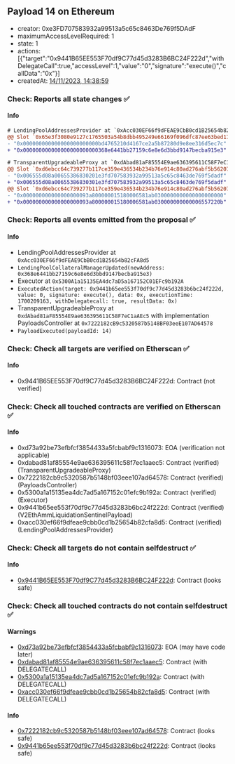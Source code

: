 ## Payload 14 on Ethereum

- creator: 0xe3FD707583932a99513a5c65c8463De769f5DAdF
- maximumAccessLevelRequired: 1
- state: 1
- actions: [{"target":"0x9441B65EE553F70df9C77d45d3283B6BC24F222d","withDelegateCall":true,"accessLevel":1,"value":"0","signature":"execute()","callData":"0x"}]
- createdAt: [14/11/2023, 14:38:59](https://etherscan.io/tx/0xae5b9c7cc1b4f41b912aa7ea9110f3615cbebfb34ccb4cb06088765da485771b)

### Check: Reports all state changes :white_check_mark:

#### Info


```diff
# LendingPoolAddressesProvider at `0xAcc030EF66f9dFEAE9CbB0cd1B25654b82cFA8d5`
@@ Slot `0x65e3f3080e9127c1765503a54b8dbb495249e66169f096dfc87ee63bed17e22c` @@
- "0x000000000000000000000000bd4765210d4167ce2a5b87280d9e8ee316d5ec7c"
+ "0x000000000000000000000000368e6441bb27159c6e8e6d3bbd9147becba915e3"
```

```diff
# TransparentUpgradeableProxy at `0xdAbad81aF85554E9ae636395611C58F7eC1aAEc5` with implementation PayloadsController at `0x7222182cB9c5320587b5148BF03eeE107AD64578`
@@ Slot `0xd6ebcc64c739277b117ce359e436534b234b76e914c80ad276abf5b562078939` @@
- "0x006555d08a00655386830201e3fd707583932a99513a5c65c8463de769f5dadf"
+ "0x006555d08a00655386830301e3fd707583932a99513a5c65c8463de769f5dadf"
@@ Slot `0xd6ebcc64c739277b117ce359e436534b234b76e914c80ad276abf5b56207893a` @@
- "0x000000000000000000093a800000015180006581ab0300000000000000000000"
+ "0x000000000000000000093a800000015180006581ab030000000000006557220b"
```


### Check: Reports all events emitted from the proposal :white_check_mark:

#### Info

- LendingPoolAddressesProvider at `0xAcc030EF66f9dFEAE9CbB0cd1B25654b82cFA8d5`
- `LendingPoolCollateralManagerUpdated(newAddress: 0x368e6441bb27159c6e8e6d3bbd9147becba915e3)`
- Executor at `0x5300A1a15135EA4dc7aD5a167152C01EFc9b192A`
- `ExecutedAction(target: 0x9441b65ee553f70df9c77d45d3283b6bc24f222d, value: 0, signature: execute(), data: 0x, executionTime: 1700209163, withDelegatecall: true, resultData: 0x)`
- TransparentUpgradeableProxy at `0xdAbad81aF85554E9ae636395611C58F7eC1aAEc5` with implementation PayloadsController at `0x7222182cB9c5320587b5148BF03eeE107AD64578`
- `PayloadExecuted(payloadId: 14)`

### Check: Check all targets are verified on Etherscan :white_check_mark:

#### Info

- 0x9441B65EE553F70df9C77d45d3283B6BC24F222d: Contract (not verified)

### Check: Check all touched contracts are verified on Etherscan :white_check_mark:

#### Info

- 0xd73a92be73efbfcf3854433a5fcbabf9c1316073: EOA (verification not applicable)
- 0xdabad81af85554e9ae636395611c58f7ec1aaec5: Contract (verified) (TransparentUpgradeableProxy)
- 0x7222182cb9c5320587b5148bf03eee107ad64578: Contract (verified) (PayloadsController)
- 0x5300a1a15135ea4dc7ad5a167152c01efc9b192a: Contract (verified) (Executor)
- 0x9441b65ee553f70df9c77d45d3283b6bc24f222d: Contract (verified) (V2EthAmmLiquidationSentinelPayload)
- 0xacc030ef66f9dfeae9cbb0cd1b25654b82cfa8d5: Contract (verified) (LendingPoolAddressesProvider)

### Check: Check all targets do not contain selfdestruct :white_check_mark:

#### Info

- [0x9441B65EE553F70df9C77d45d3283B6BC24F222d](https://etherscan.io/address/0x9441B65EE553F70df9C77d45d3283B6BC24F222d): Contract (looks safe)

### Check: Check all touched contracts do not contain selfdestruct :white_check_mark:

#### Warnings

- [0xd73a92be73efbfcf3854433a5fcbabf9c1316073](https://etherscan.io/address/0xd73a92be73efbfcf3854433a5fcbabf9c1316073): EOA (may have code later)
- [0xdabad81af85554e9ae636395611c58f7ec1aaec5](https://etherscan.io/address/0xdabad81af85554e9ae636395611c58f7ec1aaec5): Contract (with DELEGATECALL)
- [0x5300a1a15135ea4dc7ad5a167152c01efc9b192a](https://etherscan.io/address/0x5300a1a15135ea4dc7ad5a167152c01efc9b192a): Contract (with DELEGATECALL)
- [0xacc030ef66f9dfeae9cbb0cd1b25654b82cfa8d5](https://etherscan.io/address/0xacc030ef66f9dfeae9cbb0cd1b25654b82cfa8d5): Contract (with DELEGATECALL)

#### Info

- [0x7222182cb9c5320587b5148bf03eee107ad64578](https://etherscan.io/address/0x7222182cb9c5320587b5148bf03eee107ad64578): Contract (looks safe)
- [0x9441b65ee553f70df9c77d45d3283b6bc24f222d](https://etherscan.io/address/0x9441b65ee553f70df9c77d45d3283b6bc24f222d): Contract (looks safe)

